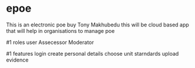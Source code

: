 # epoe
This is an electronic poe buy Tony Makhubedu 
this will be cloud based app that will help in organisations to manage poe 

#1 roles
user
Assecessor 
Moderator

#1 features 
login
create personal details
choose unit starndards 
upload evidence 
